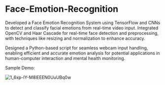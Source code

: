 # Face-Emotion-Recognition
Developed a Face Emotion Recognition System using TensorFlow and CNNs to detect and classify facial emotions from real-time video input. Integrated OpenCV and Haar Cascade for real-time face detection and preprocessing, with techniques like resizing and normalization to enhance accuracy.

Designed a Python-based script for seamless webcam input handling, enabling efficient and accurate emotion analysis for potential applications in human-computer interaction and mental health monitoring.

Sample Demo:


![1_6xp-IY-M8lEEEN0UuUBq0w](https://github.com/user-attachments/assets/0076aa6d-09aa-4aaa-9027-721160c34aa7)
